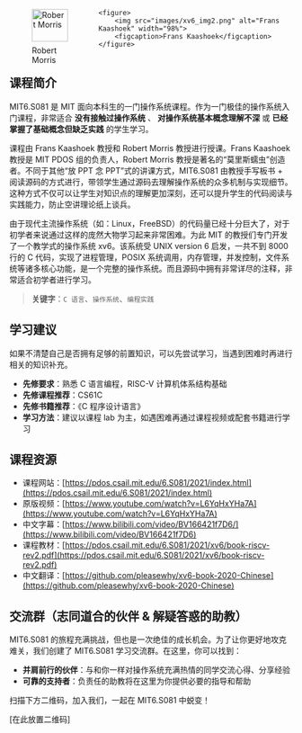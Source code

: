 <div style="display: flex; justify-content: space-between;">
    <figure>
        <img src="images/xv6_img1.png" alt="Robert Morris" width="90%">
        <figcaption>Robert Morris</figcaption>
    </figure>

    <figure>
        <img src="images/xv6_img2.png" alt="Frans Kaashoek" width="98%">
        <figcaption>Frans Kaashoek</figcaption>
    </figure>
</div>

## 课程简介

MIT6.S081 是 MIT 面向本科生的一门操作系统课程。作为一门极佳的操作系统入门课程，非常适合 **没有接触过操作系统** 、 **对操作系统基本概念理解不深** 或 **已经掌握了基础概念但缺乏实践** 的学生学习。

课程由 Frans Kaashoek 教授和 Robert Morris 教授进行授课。Frans Kaashoek 教授是 MIT PDOS 组的负责人，Robert Morris 教授是著名的“莫里斯蠕虫”创造者。不同于其他“放 PPT 念 PPT”式的讲课方式，MIT6.S081 由教授手写板书 + 阅读源码的方式进行，带领学生通过源码去理解操作系统的众多机制与实现细节。这种方式不仅可以让学生对知识点的理解更加深刻，还可以提升学生的代码阅读与实践能力，防止空讲理论纸上谈兵。

由于现代主流操作系统（如：Linux，FreeBSD）的代码量已经十分巨大了，对于初学者来说通过这样的庞然大物学习起来非常困难。为此 MIT 的教授们专门开发了一个教学式的操作系统 xv6。该系统受 UNIX version 6 启发，一共不到 8000 行的 C 代码，实现了进程管理，POSIX 系统调用，内存管理，并发控制，文件系统等诸多核心功能，是一个完整的操作系统。而且源码中拥有非常详尽的注释，非常适合初学者进行学习。

> **关键字**：`C 语言`、`操作系统`、`编程实践`

## 学习建议

如果不清楚自己是否拥有足够的前置知识，可以先尝试学习，当遇到困难时再进行相关的知识补充。

* **先修要求**：熟悉 C 语言编程，RISC-V 计算机体系结构基础
* **先修课程推荐**：CS61C
* **先修书籍推荐**：《C 程序设计语言》
* **学习方法**：建议以课程 lab 为主，如遇困难再通过课程视频或配套书籍进行学习

## 课程资源

* 课程网站：[https://pdos.csail.mit.edu/6.S081/2021/index.html](https://pdos.csail.mit.edu/6.S081/2021/index.html)
* 原版视频：[https://www.youtube.com/watch?v=L6YqHxYHa7A](https://www.youtube.com/watch?v=L6YqHxYHa7A)
* 中文字幕：[https://www.bilibili.com/video/BV166421f7D6/](https://www.bilibili.com/video/BV166421f7D6)
* 课程教材：[https://pdos.csail.mit.edu/6.S081/2021/xv6/book-riscv-rev2.pdf](https://pdos.csail.mit.edu/6.S081/2021/xv6/book-riscv-rev2.pdf)
* 中文翻译：[https://github.com/pleasewhy/xv6-book-2020-Chinese](https://github.com/pleasewhy/xv6-book-2020-Chinese)

## 交流群（志同道合的伙伴 & 解疑答惑的助教）

MIT6.S081 的旅程充满挑战，但也是一次绝佳的成长机会。为了让你更好地攻克难关，我们创建了 MIT6.S081 学习交流群。在这里，你可以找到：

* **并肩前行的伙伴**：与和你一样对操作系统充满热情的同学交流心得、分享经验
* **可靠的支持者**：负责任的助教将在这里为你提供必要的指导和帮助

扫描下方二维码，加入我们，一起在 MIT6.S081 中蜕变！

[在此放置二维码]
